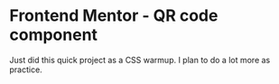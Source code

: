 # Frontend Mentor - QR code component

Just did this quick project as a CSS warmup. I plan to do a lot more as practice.
